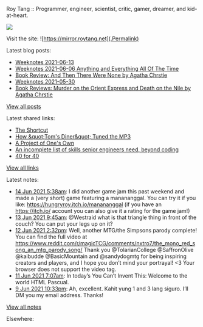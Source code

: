 Roy Tang :: Programmer, engineer, scientist, critic, gamer, dreamer, and kid-at-heart.

![](https://roytang.net/img/profile.jpg)

Visit the site: ![https://mirror.roytang.net](.Permalink)

Latest blog posts:
    

- [Weeknotes 2021-06-13](https://mirror.roytang.net/2021/06/weeknotes-2021-06-13/)
- [Weeknotes 2021-06-06 Anything and Everything All Of The Time](https://mirror.roytang.net/2021/06/weeknotes-2021-06-06/)
- [Book Review: And Then There Were None by Agatha Chrstie](https://mirror.roytang.net/2021/06/book-review-and-then-there-were-none-by-agatha-chrstie/)
- [Weeknotes 2021-05-30](https://mirror.roytang.net/2021/05/weeknotes-2021-05-30/)
- [Book Reviews: Murder on the Orient Express and Death on the Nile by Agatha Chrstie](https://mirror.roytang.net/2021/05/book-reviews-murder-on-the-orient-express-and-death-on-the-nile-by-agatha-chrstie/)

[View all posts](https://mirror.roytang.net/blog)

Latest shared links:
    

- [The Shortcut](https://mirror.roytang.net/2021/06/the-shortcut/)
- [How &amp;quot;Tom&#39;s Diner&amp;quot; Tuned the MP3](https://mirror.roytang.net/2021/06/how-quottoms-dinerquot-tuned-the-mp3/)
- [A Project of One&#39;s Own](https://mirror.roytang.net/2021/06/a-project-of-ones-own/)
- [An incomplete list of skills senior engineers need, beyond coding](https://mirror.roytang.net/2021/06/an-incomplete-list-of-skills-senior-engineers-need-beyond-coding/)
- [40 for 40](https://mirror.roytang.net/2021/06/40-for-40/)

[View all links](https://mirror.roytang.net/links)

Latest notes:
    

- [14 Jun 2021 5:38am](https://mirror.roytang.net/2021/06/1404312180720226305/): I did another game jam this past weekend and made a (very short) game featuring a manananggal. You can try it if you like: https://hungryroy.itch.io/manananggal (if you have an https://itch.io/ account you can also give it a rating for the game jam!)
- [13 Jun 2021 9:45am](https://mirror.roytang.net/2021/06/1404011982135586824/): @Westraid what is that triangle thing in front of the couch? You can put your legs up on it?
- [12 Jun 2021 2:32pm](https://mirror.roytang.net/2021/06/1403721773514854404/): Well, another MTG/the Simpsons parody complete! You can find the full video at https://www.reddit.com/r/magicTCG/comments/nxtro7/the_mono_red_song_an_mtg_parody_song/
Thank you @TolarianCollege @SaffronOlive @kaibudde @BasicMountain and @sandydogmtg for being inspiring creators and players, and I hope you don&rsquo;t mind your portrayal! &lt;3
Your browser does not support the video tag.  
- [11 Jun 2021 7:07am](https://mirror.roytang.net/2021/06/1403247589395296258/): In today&rsquo;s You Can&rsquo;t Invent This:
Welcome to the world HTML Pascual.
- [9 Jun 2021 10:33pm](https://mirror.roytang.net/2021/06/h17mkgy/): Ah, excellent. Kahit yung 1 and 3 lang siguro. I&rsquo;ll DM you my email address. Thanks!

[View all notes](https://mirror.roytang.net/notes)

Elsewhere:
